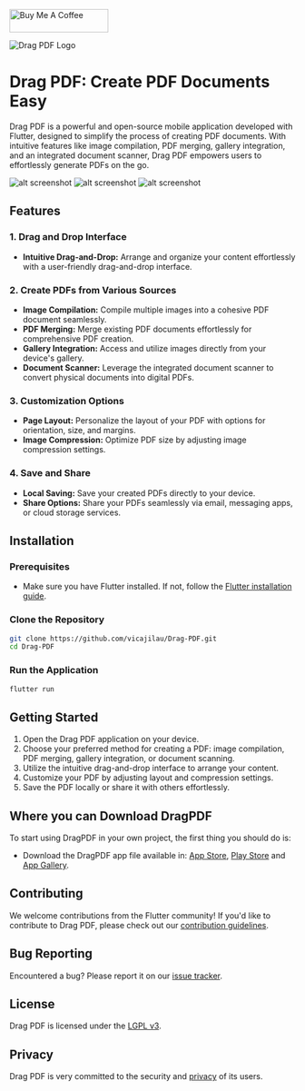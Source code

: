 <a href="https://www.buymeacoffee.com/vicajilau" target="_blank"><img src="https://cdn.buymeacoffee.com/buttons/default-orange.png" alt="Buy Me A Coffee" height="41" width="174"></a>

![Drag PDF Logo](https://github.com/vicajilau/Drag-PDF/blob/main/screenshots/logo.png)

# Drag PDF: Create PDF Documents Easy

Drag PDF is a powerful and open-source mobile application developed with Flutter, designed to simplify the process of creating PDF documents. With intuitive features like image compilation, PDF merging, gallery integration, and an integrated document scanner, Drag PDF empowers users to effortlessly generate PDFs on the go.

![alt screenshot](https://github.com/vicajilau/Drag-PDF/blob/main/screenshots/Mockup-3.png?raw=true)
![alt screenshot](https://github.com/vicajilau/Drag-PDF/blob/main/screenshots/Mockup-4.png?raw=true)
![alt screenshot](https://github.com/vicajilau/Drag-PDF/blob/main/screenshots/Mockup-6.png?raw=true)


## Features

### 1. Drag and Drop Interface
- **Intuitive Drag-and-Drop:** Arrange and organize your content effortlessly with a user-friendly drag-and-drop interface.

### 2. Create PDFs from Various Sources
- **Image Compilation:** Compile multiple images into a cohesive PDF document seamlessly.
- **PDF Merging:** Merge existing PDF documents effortlessly for comprehensive PDF creation.
- **Gallery Integration:** Access and utilize images directly from your device's gallery.
- **Document Scanner:** Leverage the integrated document scanner to convert physical documents into digital PDFs.

### 3. Customization Options
- **Page Layout:** Personalize the layout of your PDF with options for orientation, size, and margins.
- **Image Compression:** Optimize PDF size by adjusting image compression settings.

### 4. Save and Share
- **Local Saving:** Save your created PDFs directly to your device.
- **Share Options:** Share your PDFs seamlessly via email, messaging apps, or cloud storage services.

## Installation

### Prerequisites
- Make sure you have Flutter installed. If not, follow the [Flutter installation guide](https://flutter.dev/docs/get-started/install).

### Clone the Repository
```bash
git clone https://github.com/vicajilau/Drag-PDF.git
cd Drag-PDF
```

### Run the Application
```bash
flutter run
```

## Getting Started

1. Open the Drag PDF application on your device.
2. Choose your preferred method for creating a PDF: image compilation, PDF merging, gallery integration, or document scanning.
3. Utilize the intuitive drag-and-drop interface to arrange your content.
4. Customize your PDF by adjusting layout and compression settings.
5. Save the PDF locally or share it with others effortlessly.

## Where you can Download DragPDF

To start using DragPDF in your own project, the first thing you should do is:
* Download the DragPDF app file available in: [App Store](https://apps.apple.com/es/app/drag-pdf/id1640647538), [Play Store](https://play.google.com/store/apps/details?id=es.victorcarreras.drag_pdf) and [App Gallery](https://appgallery.huawei.com/app/C107001391).


## Contributing

We welcome contributions from the Flutter community! If you'd like to contribute to Drag PDF, please check out our [contribution guidelines](CONTRIBUTING.md).

## Bug Reporting

Encountered a bug? Please report it on our [issue tracker](https://github.com/vicajilau/Drag-PDF/issues).

## License

Drag PDF is licensed under the [LGPL v3](LICENSE).

## Privacy

Drag PDF is very committed to the security and [privacy](PRIVACY.md) of its users.
